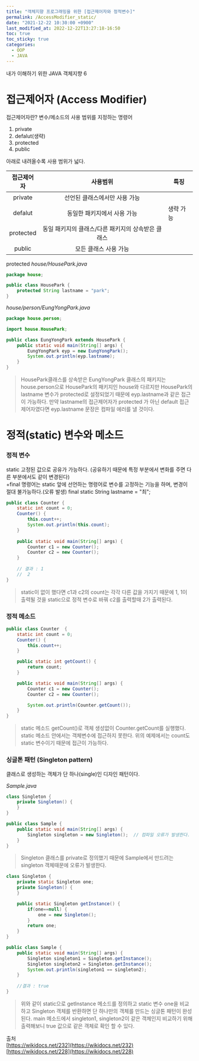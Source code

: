 ```yaml
---
title: "객체지향 프로그래밍을 위한 [접근제어자와 정적변수]"
permalink: /AccessModifier_static/
date: "2021-12-22 10:30:00 +0900"
last_modified_at: 2022-12-22T13:27:18-16:50
toc: true
toc_sticky: true
categories:
  - OOP
  - JAVA
---
```

내가 이해하기 위한 JAVA 객체지향 6
# 접근제어자 (Access Modifier)

접근제어자란? 변수/메소드의 사용 범위를 지정하는 명령어

1. private
2. defalut(생략)
3. protected
4. public

아래로 내려올수록 사용 범위가 넓다.

|접근제어자|사용범위|특징|
|:------:|:---:|---|
|private|선언된 클래스에서만 사용 가능||
|defalut|동일한 패키지에서 사용 가능|생략 가능|
|protected|동일 패키지의 클래스/다른 패키지의 상속받은 클래스||
|public|모든 클래스 사용 가능||

protected
*house/HousePark.java*
```java
package house;

public class HousePark {
    protected String lastname = "park";
}
```
*house/person/EungYongPark.java*
```java
package house.person;

import house.HousePark;

public class EungYongPark extends HousePark {
    public static void main(String[] args) {
        EungYongPark eyp = new EungYongPark();
        System.out.println(eyp.lastname);
    }
}
```

> HousePark클래스를 상속받은 EungYongPark 클래스의 패키지는 house.person으로 HousePark의 패키지인 house와 다르지만 HousePark의 lastname 변수가 protected로 설정되었기 때문에 eyp.lastname과 같은 접근이 가능하다. 만약 lastname의 접근제어자가 protected 가 아닌 default 접근제어자였다면 eyp.lastname 문장은 컴파일 에러를 낼 것이다.

# 정적(static) 변수와 메소드

### 정적 변수
static 고정된 값으로 공유가 가능하다. (공유하기 때문에 특정 부분에서 변화를 주면 다른 부분에서도 같이 변경된다) <br/>
+final 명령어는 static 앞에 선언하는 명령어로 변수를 고정하는 기능을 하며, 변경이 절대 불가능하다.(오류 발생)
final static String lastname = "최";


```java
public class Counter {
	static int count = 0;
	Counter() {
		this.count++;
		System.out.println(this.count);
	}
	
	public static void main(String[] args) {
		Counter c1 = new Counter();
		Counter c2 = new Counter();
	}
	
	// 결과 : 1
	//	2
}
```

> static이 없이 했다면 c1과 c2의 count는 각각 다른 값을 가지기 때문에 1, 1이 출력될 것을 static으로 정적 변수로 바꿔 c2를 출력할때 2가 출력된다.

### 정적 메소드

```java
public class Counter  {
    static int count = 0;
    Counter() {
        this.count++;
    }

    public static int getCount() {
        return count;
    }

    public static void main(String[] args) {
        Counter c1 = new Counter();
        Counter c2 = new Counter();

        System.out.println(Counter.getCount());
    }
}
```
> static 메소드 getCount()로 객체 생성없이 Counter.getCount를 실행했다.
> static 메소드 안에서는 객체변수에 접근하지 못한다. 위의 예제에서는 count도 static 변수이기 때문에 접근이 가능하다.

### 싱글톤 패턴 (Singleton pattern)
클래스로 생성하는 객체가 단 하나(single)인 디자인 패턴이다.

*Sample.java*

```java
class Singleton {
    private Singleton() {
    }
}

public class Sample {
    public static void main(String[] args) {
        Singleton singleton = new Singleton();  // 컴파일 오류가 발생한다.
    }
}
```
> Singleton 클래스를 private로 정의했기 때문에 Sample에서 만드려는 singleton 객체때문에 오류가 발생한다.

```java
class Singleton {
	private static Singleton one;
    private Singleton() {
    }

    public static Singleton getInstance() {
		if(one==null) {
			one = new Singleton();
		}
        return one;
    }
}

public class Sample {
    public static void main(String[] args) {
        Singleton singleton1 = Singleton.getInstance();
		Singleton singleton2 = Singleton.getInstance();
		System.out.println(singleton1 == singleton2);
    }
	
	//결과 : true
}
```
> 위와 같이 static으로 getInstance 메소드를 정의하고 static 변수 one을 비교하고 Singleton 객체를 반환하면 단 하나만의 객체를 만드는 싱글톤 패턴이 완성된다.
> main 메소드에서 singleton1, singleton2이 같은 객체인지 비교하기 위해 출력해보니 true 값으로 같은 객체로 확인 할 수 있다.

출처 <br/>
[https://wikidocs.net/232](https://wikidocs.net/232)<br/>
[https://wikidocs.net/228](https://wikidocs.net/228)<br/>

